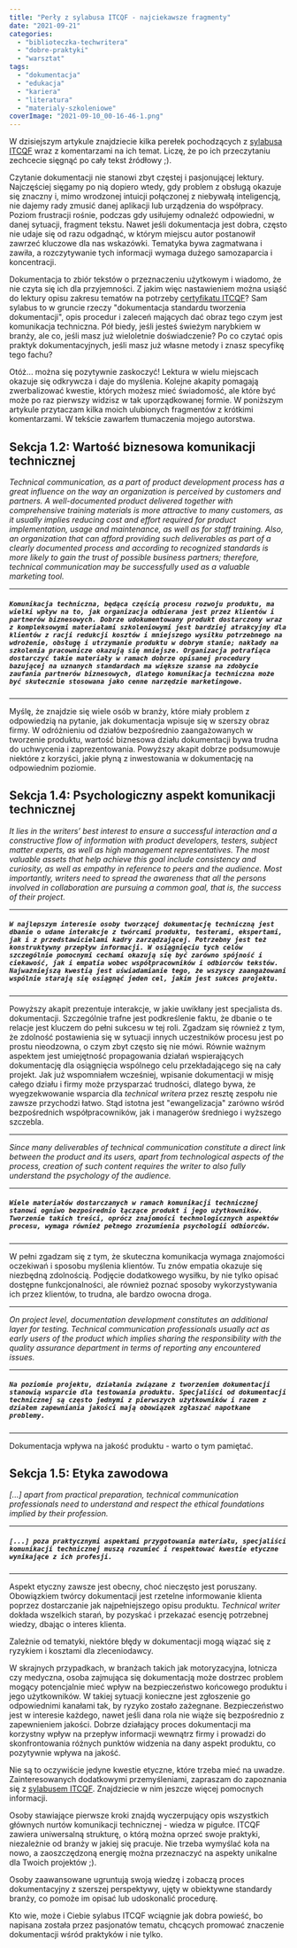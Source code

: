 ```yaml
---
title: "Perły z sylabusa ITCQF - najciekawsze fragmenty"
date: "2021-09-21"
categories:
  - "biblioteczka-techwritera"
  - "dobre-praktyki"
  - "warsztat"
tags:
  - "dokumentacja"
  - "edukacja"
  - "kariera"
  - "literatura"
  - "materialy-szkoleniowe"
coverImage: "2021-09-10_00-16-46-1.png"
---
```


W dzisiejszym artykule znajdziecie kilka perełek pochodzących z [sylabusa ITCQF](https://itcqf.org/wp-content/uploads/2020/06/ITCQF_Syllabus_v2_0Jun2020.pdf) wraz z komentarzami na ich temat. Liczę, że po ich przeczytaniu zechcecie sięgnąć po cały tekst źródłowy ;).

Czytanie dokumentacji nie stanowi zbyt częstej i pasjonującej lektury. Najczęściej sięgamy po nią dopiero wtedy, gdy problem z obsługą okazuje się znaczny i, mimo wrodzonej intuicji połączonej z niebywałą inteligencją, nie dajemy rady zmusić danej aplikacji lub urządzenia do współpracy. Poziom frustracji rośnie, podczas gdy usiłujemy odnaleźć odpowiedni, w danej sytuacji, fragment tekstu. Nawet jeśli dokumentacja jest dobra, często nie udaje się od razu odgadnąć, w którym miejscu autor postanowił zawrzeć kluczowe dla nas wskazówki. Tematyka bywa zagmatwana i zawiła, a rozczytywanie tych informacji wymaga dużego samozaparcia i koncentracji.

Dokumentacja to zbiór tekstów o przeznaczeniu użytkowym i wiadomo, że nie czyta się ich dla przyjemności. Z jakim więc nastawieniem można usiąść do lektury opisu zakresu tematów na potrzeby [certyfikatu ITCQF](https://itcqf.org/)? Sam sylabus to w gruncie rzeczy "dokumentacja standardu tworzenia dokumentacji", opis procedur i zaleceń mających dać obraz tego czym jest komunikacja techniczna. Pół biedy, jeśli jesteś świeżym narybkiem w branży, ale co, jeśli masz już wieloletnie doświadczenie? Po co czytać opis praktyk dokumentacyjnych, jeśli masz już własne metody i znasz specyfikę tego fachu?

Otóż... można się pozytywnie zaskoczyć! Lektura w wielu miejscach okazuje się odkrywcza i daje do myślenia. Kolejne akapity pomagają zwerbalizować kwestie, których możesz mieć świadomość, ale które być może po raz pierwszy widzisz w tak uporządkowanej formie. W poniższym artykule przytaczam kilka moich ulubionych fragmentów z krótkimi komentarzami. W tekście zawarłem tłumaczenia mojego autorstwa.



## Sekcja 1.2: Wartość biznesowa komunikacji technicznej

_Technical communication, as a part of product development process has a great influence on the way an organization is perceived by customers and partners. A well-documented product delivered together with comprehensive training materials is more attractive to many customers, as it usually implies reducing cost and effort required for product implementation, usage and maintenance, as well as for staff training. Also, an organization that can afford providing such deliverables as part of a clearly documented process and according to recognized standards is more likely to gain the trust of possible business partners; therefore, technical communication may be successfully used as a valuable marketing tool._

---

##### `Komunikacja techniczna, będąca częścią procesu rozwoju produktu, ma wielki wpływ na to, jak organizacja odbierana jest przez klientów i partnerów biznesowych. Dobrze udokumentowany produkt dostarczony wraz z kompleksowymi materiałami szkoleniowymi jest bardziej atrakcyjny dla klientów z racji redukcji kosztów i mniejszego wysiłku potrzebnego na wdrożenie, obsługę i utrzymanie produktu w dobrym stanie; nakłady na szkolenia pracownicze okazują się mniejsze. Organizacja potrafiąca dostarczyć takie materiały w ramach dobrze opisanej procedury bazującej na uznanych standardach ma większe szanse na zdobycie zaufania partnerów biznesowych, dlatego komunikacja techniczna może być skutecznie stosowana jako cenne narzędzie marketingowe.`

---

Myślę, że znajdzie się wiele osób w branży, które miały problem z odpowiedzią na pytanie, jak dokumentacja wpisuje się w szerszy obraz firmy. W odróżnieniu od działów bezpośrednio zaangażowanych w tworzenie produktu, wartość biznesowa działu dokumentacji bywa trudna do uchwycenia i zaprezentowania. Powyższy akapit dobrze podsumowuje niektóre z korzyści, jakie płyną z inwestowania w dokumentację na odpowiednim poziomie.



## Sekcja 1.4: Psychologiczny aspekt komunikacji technicznej

_It lies in the writers’ best interest to ensure a successful interaction and a constructive flow of information with product developers, testers, subject matter experts, as well as high management representatives. The most valuable assets that help achieve this goal include consistency and curiosity, as well as empathy in reference to peers and the audience. Most importantly, writers need to spread the awareness that all the persons involved in collaboration are pursuing a common goal, that is, the success of their project._

---

##### `W najlepszym interesie osoby tworzącej dokumentację techniczną jest dbanie o udane interakcje z twórcami produktu, testerami, ekspertami, jak i z przedstawicielami kadry zarządzającej. Potrzebny jest też konstruktywny przepływ informacji. W osiągnięciu tych celów szczególnie pomocnymi cechami okazują się być zarówno spójność i ciekawość, jak i empatia wobec współpracowników i odbiorców tekstów. Najważniejszą kwestią jest uświadamianie tego, że wszyscy zaangażowani wspólnie starają się osiągnąć jeden cel, jakim jest sukces projektu.`

---

Powyższy akapit prezentuje interakcje, w jakie uwikłany jest specjalista ds. dokumentacji. Szczególnie trafne jest podkreślenie faktu, że dbanie o te relacje jest kluczem do pełni sukcesu w tej roli. Zgadzam się również z tym, że zdolność postawienia się w sytuacji innych uczestników procesu jest po prostu nieodzowna, o czym zbyt często się nie mówi. Równie ważnym aspektem jest umiejętność propagowania działań wspierających dokumentację dla osiągnięcia wspólnego celu przekładającego się na cały projekt. Jak już wspomniałem wcześniej, wpisanie dokumentacji w misję całego działu i firmy może przysparzać trudności, dlatego bywa, że wyegzekwowanie wsparcia dla _technical writera_ przez resztę zespołu nie zawsze przychodzi łatwo. Stąd istotna jest "ewangelizacja" zarówno wśród bezpośrednich współpracowników, jak i managerów średniego i wyższego szczebla.

---

_Since many deliverables of technical communication constitute a direct link between the product and its users, apart from technological aspects of the process, creation of such_ _content requires the writer to also fully understand the psychology of the audience._

---

##### `Wiele materiałów dostarczanych w ramach komunikacji technicznej stanowi ogniwo bezpośrednio łączące produkt i jego użytkowników. Tworzenie takich treści, oprócz znajomości technologicznych aspektów procesu, wymaga również pełnego zrozumienia psychologii odbiorców.`

---

W pełni zgadzam się z tym, że skuteczna komunikacja wymaga znajomości oczekiwań i sposobu myślenia klientów. Tu znów empatia okazuje się niezbędną zdolnością. Podjęcie dodatkowego wysiłku, by nie tylko opisać dostępne funkcjonalności, ale również poznać sposoby wykorzystywania ich przez klientów, to trudna, ale bardzo owocna droga.

---

_On project level, documentation development constitutes an additional layer for testing. Technical communication professionals usually act as early users of the product which implies sharing the responsibility with the quality assurance department in terms of_ _reporting any encountered issues._

---

##### `Na poziomie projektu, działania związane z tworzeniem dokumentacji stanowią wsparcie dla testowania produktu. Specjaliści od dokumentacji technicznej są często jednymi z pierwszych użytkowników i razem z działem zapewniania jakości mają obowiązek zgłaszać napotkane problemy.`

---

Dokumentacja wpływa na jakość produktu - warto o tym pamiętać.



## Sekcja 1.5: Etyka zawodowa

_\[...\] apart from practical preparation, technical communication professionals need to understand_ _and respect the ethical foundations implied by their profession._

---

##### `[...] poza praktycznymi aspektami przygotowania materiału, specjaliści komunikacji technicznej muszą rozumieć i respektować kwestie etyczne wynikające z ich profesji.`

---

Aspekt etyczny zawsze jest obecny, choć nieczęsto jest poruszany. Obowiązkiem twórcy dokumentacji jest rzetelne informowanie klienta poprzez dostarczanie jak najpełniejszego opisu produktu. _Technical writer_ dokłada wszelkich starań, by pozyskać i przekazać esencję potrzebnej wiedzy, dbając o interes klienta.

Zależnie od tematyki, niektóre błędy w dokumentacji mogą wiązać się z ryzykiem i kosztami dla zleceniodawcy.

W skrajnych przypadkach, w branżach takich jak motoryzacyjna, lotnicza czy medyczna, osoba zajmująca się dokumentacją może dostrzec problem mogący potencjalnie mieć wpływ na bezpieczeństwo końcowego produktu i jego użytkowników. W takiej sytuacji konieczne jest zgłoszenie go odpowiednimi kanałami tak, by ryzyko zostało zażegnane. Bezpieczeństwo jest w interesie każdego, nawet jeśli dana rola nie wiąże się bezpośrednio z zapewnieniem jakości. Dobrze działający proces dokumentacji ma korzystny wpływ na przepływ informacji wewnątrz firmy i prowadzi do skonfrontowania różnych punktów widzenia na dany aspekt produktu, co pozytywnie wpływa na jakość.

Nie są to oczywiście jedyne kwestie etyczne, które trzeba mieć na uwadze. Zainteresowanych dodatkowymi przemyśleniami, zapraszam do zapoznania się z [sylabusem ITCQF](https://itcqf.org/wp-content/uploads/2020/06/ITCQF_Syllabus_v2_0Jun2020.pdf). Znajdziecie w nim jeszcze więcej pomocnych informacji.

Osoby stawiające pierwsze kroki znajdą wyczerpujący opis wszystkich głównych nurtów komunikacji technicznej - wiedza w pigułce. ITCQF zawiera uniwersalną strukturę, o którą można oprzeć swoje praktyki, niezależnie od branży w jakiej się pracuje. Nie trzeba wymyślać koła na nowo, a zaoszczędzoną energię można przeznaczyć na aspekty unikalne dla Twoich projektów ;).

Osoby zaawansowane ugruntują swoją wiedzę i zobaczą proces dokumentacyjny z szerszej perspektywy, ujęty w obiektywne standardy branży, co pomoże im opisać lub udoskonalić procedurę.

Kto wie, może i Ciebie sylabus ITCQF wciągnie jak dobra powieść, bo napisana została przez pasjonatów tematu, chcących promować znaczenie dokumentacji wśród praktyków i nie tylko.
